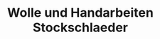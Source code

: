---
title: "Wolle und Handarbeiten Stockschlaeder"
url: /gebhardshain/wolle-und-handarbeiten-stockschlaeder/
shop: Textil
---